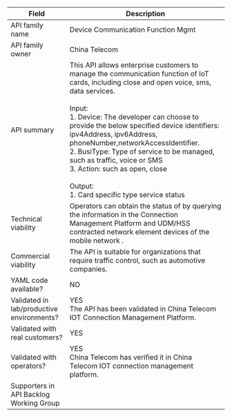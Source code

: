 | **Field**                                 | Description                                                                                                                                                                                                                                                                                                                                                                                                                                                                               |
| ----------------------------------------- | ----------------------------------------------------------------------------------------------------------------------------------------------------------------------------------------------------------------------------------------------------------------------------------------------------------------------------------------------------------------------------------------------------------------------------------------------------------------------------------------- |
| API family name                           | Device Communication Function Mgmt                                                                                                                                                                                                                                                                                                                                                                                                                                                        |
| API family owner                          | China Telecom                                                                                                                                                                                                                                                                                                                                                                                                                                                                             |
| API summary                               | This API allows enterprise customers to manage the communication function of IoT cards, including close and open voice, sms, data services. <br><br>Input:<br>1. Device: The developer can choose to provide the below specified device identifiers: ipv4Address, ipv6Address, phoneNumber,networkAccessIdentifier.<br>2. BusiType: Type of service to be managed, such as traffic, voice or SMS<br>3. Action: such as open, close<br><br>Output:<br>1. Card specific type service status |
| Technical viability                       | Operators can obtain the status of by querying the information in the  Connection Management Platform and UDM/HSS contracted network element devices of the mobile network  .                                                                                                                                                                                                                                                                                                             |
| Commercial viability                      | The API is suitable for organizations that require traffic control, such as automotive companies.                                                                                                                                                                                                                                                                                                                                                                                         |
| YAML code available?                      | NO                                                                                                                                                                                                                                                                                                                                                                                                                                                                                        |
| Validated in lab/productive environments? | YES<br>The API has been validated in China Telecom IOT Connection Management Platform.                                                                                                                                                                                                                                                                                                                                                                                                    |
| Validated with real customers?            | YES                                                                                                                                                                                                                                                                                                                                                                                                                                                                                       |
| Validated with operators?                 | YES<br>China Telecom has verified it in China Telecom IOT connection management platform.                                                                                                                                                                                                                                                                                                                                                                                                 |
| Supporters in API Backlog Working Group   |                                                                                                                                                                                                                                                                                                                                                                                                                                                                                           |
